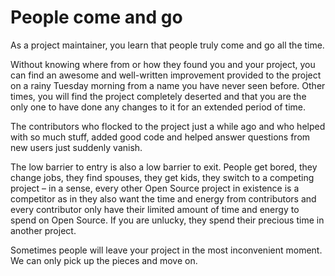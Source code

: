 # People come and go

As a project maintainer, you learn that people truly come and go all the time.

Without knowing where from or how they found you and your project, you can
find an awesome and well-written improvement provided to the project on a
rainy Tuesday morning from a name you have never seen before. Other times, you
will find the project completely deserted and that you are the only one to
have done any changes to it for an extended period of time.

The contributors who flocked to the project just a while ago and who helped
with so much stuff, added good code and helped answer questions from new
users just suddenly vanish.

The low barrier to entry is also a low barrier to exit. People get bored, they
change jobs, they find spouses, they get kids, they switch to a competing
project – in a sense, every other Open Source project in existence is a
competitor as in they also want the time and energy from contributors and
every contributor only have their limited amount of time and energy to spend
on Open Source. If you are unlucky, they spend their precious time in another
project.

Sometimes people will leave your project in the most inconvenient moment. We
can only pick up the pieces and move on.
